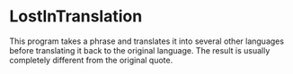 # LostInTranslation
This program takes a phrase and translates it into several other languages before translating it back to the original language. The result is usually completely different from the original quote.
